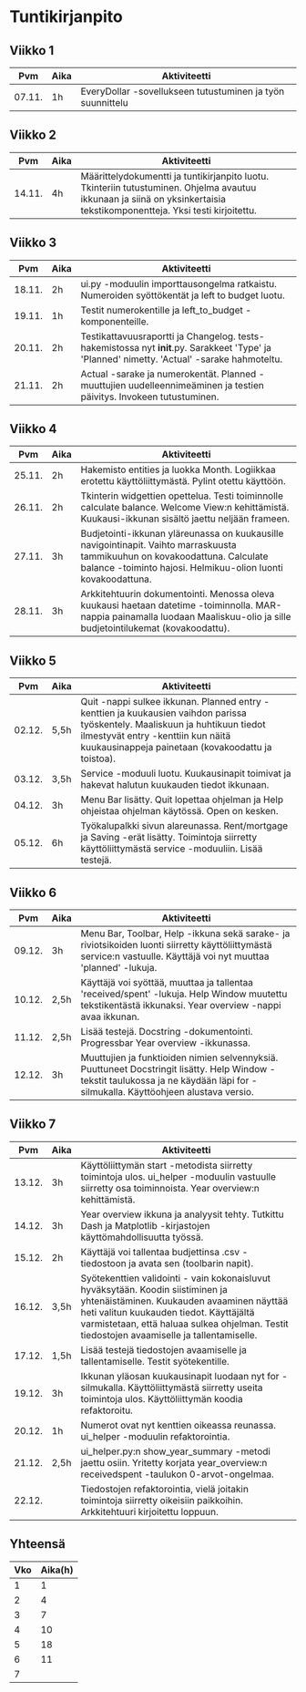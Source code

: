 # Tuntikirjanpito

## Viikko 1

 Pvm   | Aika | Aktiviteetti |
-------|------|--------------|
07.11. |  1h  | EveryDollar -sovellukseen tutustuminen ja työn suunnittelu |


## Viikko 2

 Pvm   | Aika | Aktiviteetti |
-------|------|--------------|
14.11. |  4h  | Määrittelydokumentti ja tuntikirjanpito luotu. Tkinteriin tutustuminen. Ohjelma avautuu ikkunaan ja siinä on yksinkertaisia tekstikomponentteja. Yksi testi kirjoitettu. |


## Viikko 3

 Pvm   | Aika | Aktiviteetti |
-------|------|--------------|
18.11. |  2h  | ui.py -moduulin importtausongelma ratkaistu. Numeroiden syöttökentät ja left to budget luotu. |
19.11. |  1h  | Testit numerokentille ja left_to_budget -komponenteille. |
20.11. |  2h  | Testikattavuusraportti ja Changelog. tests-hakemistossa nyt __init__.py. Sarakkeet 'Type' ja 'Planned' nimetty. 'Actual' -sarake hahmoteltu. |
21.11. |  2h  | Actual -sarake ja numerokentät. Planned -muuttujien uudelleennimeäminen ja testien päivitys. Invokeen tutustuminen. |


## Viikko 4

 Pvm   | Aika | Aktiviteetti |
-------|------|--------------|
25.11. |  2h  | Hakemisto entities ja luokka Month. Logiikkaa erotettu käyttöliittymästä. Pylint otettu käyttöön. |
26.11. |  2h  | Tkinterin widgettien opettelua. Testi toiminnolle calculate balance. Welcome View:n kehittämistä. Kuukausi-ikkunan sisältö jaettu neljään frameen. |
27.11. |  3h  | Budjetointi-ikkunan yläreunassa on kuukausille navigointinapit. Vaihto marraskuusta tammikuuhun on kovakoodattuna. Calculate balance -toiminto hajosi. Helmikuu-olion luonti kovakoodattuna. |
28.11. |  3h  | Arkkitehtuurin dokumentointi. Menossa oleva kuukausi haetaan datetime -toiminnolla. MAR-nappia painamalla luodaan Maaliskuu-olio ja sille budjetointilukemat (kovakoodattu). |


## Viikko 5

 Pvm   | Aika | Aktiviteetti |
-------|------|--------------|
02.12. | 5,5h | Quit -nappi sulkee ikkunan. Planned entry -kenttien ja kuukausien vaihdon parissa työskentely. Maaliskuun ja huhtikuun tiedot ilmestyvät entry -kenttiin kun näitä kuukausinappeja painetaan (kovakoodattu ja toistoa). |
03.12. | 3,5h | Service -moduuli luotu. Kuukausinapit toimivat ja hakevat halutun kuukauden tiedot ikkunaan. |
04.12. |  3h  | Menu Bar lisätty. Quit lopettaa ohjelman ja Help ohjeistaa ohjelman käytössä. Open on kesken. |
05.12. |  6h  | Työkalupalkki sivun alareunassa. Rent/mortgage ja Saving -erät lisätty. Toimintoja siirretty käyttöliittymästä service -moduuliin. Lisää testejä. |


## Viikko 6

 Pvm   | Aika | Aktiviteetti |
-------|------|--------------|
09.12. |  3h  | Menu Bar, Toolbar, Help -ikkuna sekä sarake- ja riviotsikoiden luonti siirretty käyttöliittymästä service:n vastuulle. Käyttäjä voi nyt muuttaa 'planned' -lukuja. |
10.12. | 2,5h | Käyttäjä voi syöttää, muuttaa ja tallentaa 'received/spent' -lukuja. Help Window muutettu tekstikentästä ikkunaksi. Year overview -nappi avaa ikkunan. |
11.12. | 2,5h | Lisää testejä. Docstring -dokumentointi. Progressbar Year overview -ikkunassa. |
12.12. |  3h  | Muuttujien ja funktioiden nimien selvennyksiä. Puuttuneet Docstringit lisätty. Help Window -tekstit taulukossa ja ne käydään läpi for -silmukalla. Käyttöohjeen alustava versio. |


## Viikko 7

 Pvm   | Aika | Aktiviteetti |
-------|------|--------------|
13.12. |  3h  | Käyttöliittymän start -metodista siirretty toimintoja ulos. ui_helper -moduulin vastuulle siirretty osa toiminnoista. Year overview:n kehittämistä. |
14.12. |  3h  | Year overview ikkuna ja analyysit tehty. Tutkittu Dash ja Matplotlib -kirjastojen käyttömahdollisuutta työssä. |
15.12. |  2h  | Käyttäjä voi tallentaa budjettinsa .csv -tiedostoon ja avata sen (toolbarin napit). |
16.12. | 3,5h | Syötekenttien validointi - vain kokonaisluvut hyväksytään. Koodin siistiminen ja yhtenäistäminen. Kuukauden avaaminen näyttää heti valitun kuukauden tiedot. Käyttäjältä varmistetaan, että haluaa sulkea ohjelman. Testit tiedostojen avaamiselle ja tallentamiselle. |
17.12. | 1,5h | Lisää testejä tiedostojen avaamiselle ja tallentamiselle. Testit syötekentille. |
19.12. |  3h  | Ikkunan yläosan kuukausinapit luodaan nyt for -silmukalla. Käyttöliittymästä siirretty useita toimintoja ulos. Käyttöliittymän koodia refaktoroitu. |
20.12. |  1h  | Numerot ovat nyt kenttien oikeassa reunassa. ui_helper -moduulin refaktorointia. |
21.12. | 2,5h | ui_helper.py:n show_year_summary -metodi jaettu osiin. Yritetty korjata year_overview:n receivedspent -taulukon 0-arvot-ongelmaa. |
22.12. |      | Tiedostojen refaktorointia, vielä joitakin toimintoja siirretty oikeisiin paikkoihin. Arkkitehtuuri kirjoitettu loppuun. |


## Yhteensä
 Vko  | Aika(h) |
------|---------|
|  1  |     1   |
|  2  |     4   |
|  3  |     7   |
|  4  |    10   |
|  5  |    18   |
|  6  |    11   |
|  7  |         |
